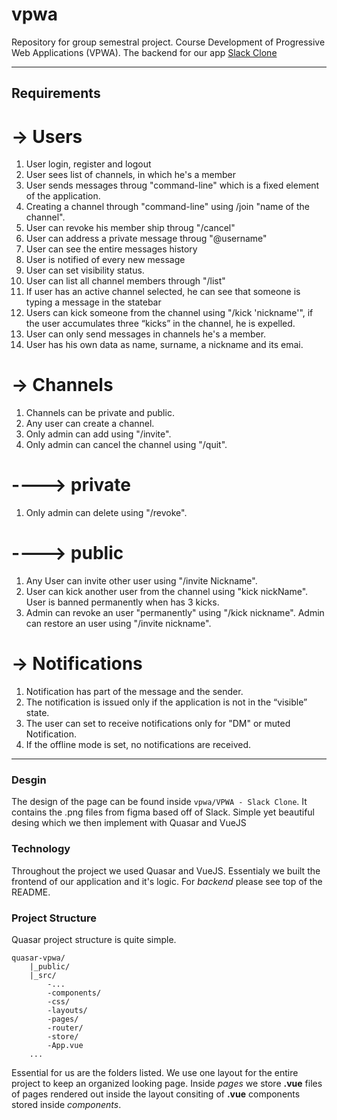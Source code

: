 # vpwa
Repository for group semestral project. Course Development of Progressive Web Applications (VPWA).
The backend for our app [Slack Clone](https://github.com/mpodmanicky/vpwa-backend)

---
## Requirements
# -> Users
1. User login, register and logout
2. User sees list of channels, in which he's a member
3. User sends messages throug "command-line" which is a fixed element of the application. 
4. Creating a channel through "command-line" using /join "name of the channel".
5. User can revoke his member ship throug "/cancel"
6. User can address a private message throug "@username"
7. User can see the entire messages history
8. User is notified of every new message
9. User can set visibility status.
10. User can list all channel members through "/list"
11. If user has an active channel selected, he can see that someone is typing a message in the statebar
12. Users can kick someone from the channel using "/kick 'nickname'", if the user accumulates three “kicks” in the channel, he is expelled.   
13. User can only send messages in channels he's a member.
14. User has his own data as name, surname, a nickname and its emai.
# -> Channels
1. Channels can be private and public.
2. Any user can create a channel.
3. Only admin can add using "/invite".
4. Only admin can cancel the channel using "/quit".
# ----> private 
1. Only admin can delete using "/revoke".
# ----> public
1. Any User can invite other user using "/invite Nickname".
2. User can kick another user from the channel using "kick nickName".
User is banned permanently when has 3 kicks.
3. Admin can revoke an user "permanently" using "/kick nickname".
Admin can restore an user using "/invite nickname".
# -> Notifications
1. Notification has part of the message and the sender.
2. The notification is issued only if the application is not in the “visible” state.
3. The user can set to receive notifications only for "DM" or muted Notification.
4. If the offline mode is set, no notifications are received.
---
### Desgin
The design of the page can be found inside `vpwa/VPWA - Slack Clone`. It contains the .png files from figma based off of Slack.
Simple yet beautiful desing which we then implement with Quasar and VueJS

### Technology
Throughout the project we used Quasar and VueJS. Essentialy we built the frontend of our application and it's logic.
For *backend* please see top of the README.

### Project Structure
Quasar project structure is quite simple.
```
quasar-vpwa/
    |_public/
    |_src/
        -...
        -components/
        -css/
        -layouts/
        -pages/
        -router/
        -store/
        -App.vue
    ...
```
Essential for us are the folders listed. We use one layout for the entire project to keep an organized looking page.
Inside *pages* we store **.vue** files of pages rendered out inside the layout consiting of **.vue** components stored inside *components*.

